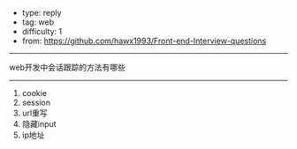 
- type: reply
- tag: web
- difficulty:  1
- from: https://github.com/hawx1993/Front-end-Interview-questions
--------

web开发中会话跟踪的方法有哪些

---------


1. cookie
2. session
3. url重写
4. 隐藏input
5. ip地址

